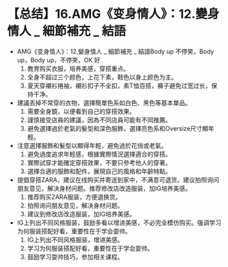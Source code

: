 # 【总结】16.AMG《变身情人》：12.變身情人 _ 細節補充 _ 結語

-   AMG《变身情人》：12.變身情人 _ 細節補充 _ 結語Body up 不停笑，Body up，Body up，不停笑，OK 好
    1.  教育购买衣服，培养美感，穿搭重点。
    2.  全身不超过三个颜色，上花下素，鞋色以身上颜色为主。
    3.  夏天穿襯衫捲袖，襯衫扣子不全扣，素T恤百搭，褲子避免过宽过长，保持干净。
-   建議丟掉不常穿的衣物，選擇簡單色系如白色、黑色等基本單品。
    1.  需要全身鏡，以便看到自己的穿搭效果。
    2.  謹慎接受店員的建議，因為不同店員可能有不同推薦。
    3.  避免選擇過於老氣的髮型和深色服飾，選擇亮色系和Oversize尺寸顯年輕。
-   注意選擇服飾和髮型以顯得年輕，避免過於花俏或老氣。
    1.  避免過度追求年輕感，根據實際情況選擇適合的穿搭。
    2.  實際試穿才能確定穿搭效果，不要只參考他人的穿著。
    3.  選擇合適的服飾和配件，展現自己的風格和年齡特點。
-   提倡穿搭ZARA，建议在线购买并寄送到家中，不满意可退货。建议拍照询问朋友意见，解决身材问题。推荐修改店改造服装，加IG培养美感。
    1.  推荐购买ZARA服装，方便退换货。
    2.  拍照询问朋友意见，解决身材问题。
    3.  建议到修改店改造服装，加IG培养美感。
-   IG上列出不同风格服装，鼓励多看以增进美感，不必完全模仿购买。强调学习为何服装搭配好看，重要性在于学会耍帅。
    1.  IG上列出不同风格服装，增进美感。
    2.  学习为何服装搭配好看，重要性在于学会耍帅。
    3.  鼓励学习耍帅技巧，参加相关课程。